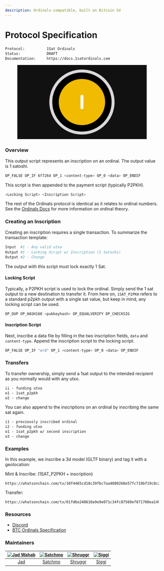 ```yaml
---
description: Ordinals-compatible, built on Bitcoin SV
---
```


# Protocol Specification

```
Protocol:          1Sat Ordinals
Status:            DRAFT
Documentation:     https://docs.1satordinals.com
```

<figure><img src=".gitbook/assets/what.png" alt=""><figcaption></figcaption></figure>

### Overview

This output script represents an inscription on an ordinal. The output value is 1 satoshi.

```bash
OP_FALSE OP_IF 6f7264 OP_1 <content-type> OP_0 <data> OP_ENDIF
```

This script is then appended to the payment script (typically P2PKH).

```bash
<Locking Script> <Inscription Script>
```

The rest of the Ordinals protocol is identical as it relates to ordinal numbers. See the [Ordinals Docs](https://docs.ordinals.com/) for more information on ordinal theory.

### Creating an Inscription

Creating an inscription requires a single transaction. To summarize the transaction template:

```bash
Input  #1 - Any valid utxo
Output #1 - Locking Script w/ Inscription (1 Satoshi)
Output #2 - Change
```

The output with this script must lock exactly 1 Sat.

#### Locking Script

Typically, a P2PKH script is used to lock the ordinal. Simply send the 1 sat output to a new destination to transfer it. From here on, `1SAT_P2PKH` refers to a standard p2pkh output with a single sat value, but keep in mind, any locking script can be used.

```bash
OP_DUP OP_HASH160 <pubkeyhash> OP_EQUALVERIFY OP_CHECKSIG
```

#### Inscription Script

Next, inscribe a data file by filling in the two inscription fields, `data` and `content-type`. Append the inscription script to the locking script.

```bash
OP_FALSE OP_IF "ord" OP_1 <content-type> OP_0 <data> OP_ENDIF
```

### Transfers

To transfer ownership, simply send a 1sat output to the intended recipient as you normally would with any utxo.

```
ii - funding utxo
o1 - 1sat_p2pkh
o2 - change
```

You can also append to the inscriptions on an ordinal by inscribing the same sat again.

```
i1 - previously inscribed ordinal
i2 - funding utxo
o1 - 1sat_p2pkh w/ second inscription
o3 - change
```

### Examples

In this example, we inscribe a 3d model (GLTF binary) and tag it with a geolocation:

Mint & Inscribe: (1SAT\_P2PKH + inscription)

```
https://whatsonchain.com/tx/10f4465cd18c39fbc7aa4089268e57fc719bf19c8c24f2e09156f4a89a2809d6
```

Transfer:

```
https://whatsonchain.com/tx/61fd6e240610a9e9e071c34fc87569ef871760ea1492fe1225d668de4d76407e
```

### Resources

* [Discord](https://discord.gg/XUfss6StD8)
* [BTC Ordinals Specification](https://docs.ordinals.com/)

### Maintainers

| [![Jad Wahab](https://github.com/jadwahab.png)](https://github.com/jadwahab) | [![Satchmo](https://github.com/rohenaz.png)](https://github.com/rohenaz) | [![Shruggr](https://github.com/shruggr.png)](https://github.com/shruggr) | [![Siggi](https://github.com/icellan.png)](https://github.com/icellan) |
| :--------------------------------------------------------------------------: | :----------------------------------------------------------------------: | :----------------------------------------------------------------------: | :--------------------------------------------------------------------: |
|                      [Jad](https://github.com/jadwahab)                      |                   [Satchmo](https://github.com/rohenaz)                  |                   [Shruggr](https://github.com/shruggr)                  |                   [Siggi](https://github.com/icellan)                  |

